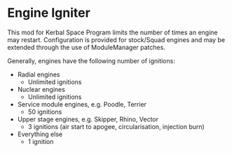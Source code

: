 # Engine Igniter
This mod for Kerbal Space Program limits the number of times an engine may restart. Configuration is provided for stock/Squad engines and may be extended through the use of ModuleManager patches.

Generally, engines have the following number of ignitions:
* Radial engines
  * Unlimited ignitions
* Nuclear engines
  * Unlimited ignitions
* Service module engines, e.g. Poodle, Terrier
  * 50 ignitions
* Upper stage engines, e.g. Skipper, Rhino, Vector
  *  3 ignitions (air start to apogee, circularisation, injection burn)
* Everything else
  *  1 ignition
